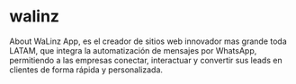 # walinz
About WaLinz App, es el creador de sitios web innovador mas grande toda LATAM, que integra la automatización de mensajes por WhatsApp, permitiendo a las empresas conectar, interactuar y convertir sus leads en clientes de forma rápida y personalizada.
